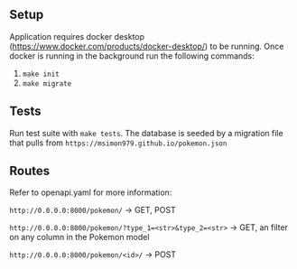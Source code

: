 ## Setup

Application requires docker desktop (https://www.docker.com/products/docker-desktop/) to be running. Once docker is running in the background run the following commands:

1. `make init`
2. `make migrate`

## Tests
Run test suite with `make tests`. The database is seeded by a migration file that pulls from `https://msimon979.github.io/pokemon.json`

## Routes
Refer to openapi.yaml for more information:

`http://0.0.0.0:8000/pokemon/` -> GET, POST

`http://0.0.0.0:8000/pokemon/?type_1=<str>&type_2=<str>` -> GET, an filter on any column in the Pokemon model

`http://0.0.0.0:8000/pokemon/<id>/` -> POST
